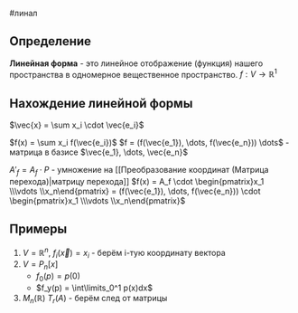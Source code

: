 #линал 
## Определение
**Линейная форма** - это  линейное отображение (функция) нашего пространства в одномерное вещественное пространство.
$f: V \to \mathbb{R}^1$

## Нахождение линейной формы
$\vec{x} = \sum x_i \cdot \vec{e_i}$

$f(x) = \sum x_i f(\vec{e_i})$
$f = (f(\vec{e_1}), \dots, f(\vec{e_n})) \dots$ - матрица в базисе $\vec{e_1}, \dots, \vec{e_n}$

$A'_f = A_f \cdot P$ - умножение на [[Преобразование координат (Матрица перехода)|матрицу перехода]]
$f(x) = A_f \cdot \begin{pmatrix}x_1 \\\vdots \\x_n\end{pmatrix} = (f(\vec{e_1}), \dots, f(\vec{e_n})) \cdot \begin{pmatrix}x_1 \\\vdots \\x_n\end{pmatrix}$
## Примеры
1. $V = \mathbb{R}^n, \ f_i(\vec{x}) = x_i$ - берём i-тую координату вектора
2. $V = P_n[x]$
	- $f_0(p) = p(0)$
	- $f_y(p) = \int\limits_0^1 p(x)dx$
3. $M_n(\mathbb{R})$
	$T_r(A)$ - берём след от матрицы
